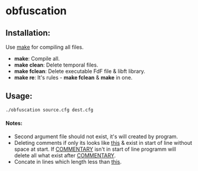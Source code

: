 # obfuscation

## Installation:

Use [make](https://en.wikipedia.org/wiki/Makefile) for compiling all files.
- **make**: Compile all.
- **make clean**: Delete temporal files.
- **make fclean**: Delete executable FdF file & libft library.
- **make re**: It's rules - **make fclean** & **make** in one.

## Usage:
```bash
./obfuscation source.cfg dest.cfg
```

#### Notes:
- Second argument file should not exist, it's will created by program.
- Deleting comments if only its looks like [this](https://github.com/Iipal/obfuscation/blob/d35d9ec319f06364fdfe496bc8664cde4620d20d/includes/obfuscation.h#L28) & exist in start of line without space at start. If [COMMENTARY](https://github.com/Iipal/obfuscation/blob/d35d9ec319f06364fdfe496bc8664cde4620d20d/includes/obfuscation.h#L28) isn't in start of line programm will delete all what exist after [COMMENTARY](https://github.com/Iipal/obfuscation/blob/d35d9ec319f06364fdfe496bc8664cde4620d20d/includes/obfuscation.h#L28).
- Concate in lines which length less than [this](https://github.com/Iipal/obfuscation/blob/d35d9ec319f06364fdfe496bc8664cde4620d20d/includes/obfuscation.h#L26).
